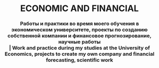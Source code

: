 <h1 align="center"> ECONOMIC AND FINANCIAL</h1>

<h3 align="center"> Работы и практики во время моего обучения в экономическом университете, проекты по созданию собственной компании и финансовое прогнозирование, научные работы <br>| Work and practice during my studies at the University of Economics, projects to create my own company and financial forecasting, scientific work </h3> 


